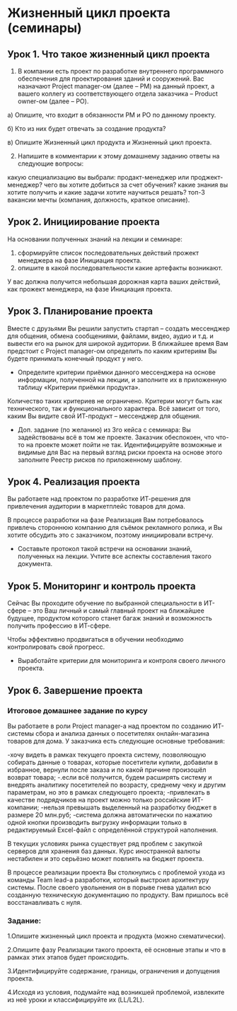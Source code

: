 # Жизненный цикл проекта (семинары)

## Урок 1. Что такое жизненный цикл проекта

1. В компании есть проект по разработке внутреннего программного обеспечения для проектирования зданий и сооружений. Вас назначают Project manager-ом (далее – PM) на данный проект, а вашего коллегу из соответствующего отдела заказчика – Product owner-ом (далее – PO).

а) Опишите, что входит в обязанности PM и PO по данному проекту.

б) Кто из них будет отвечать за создание продукта?

в) Опишите Жизненный цикл продукта и Жизненный цикл проекта.

2. Напишите в комментарии к этому домашнему заданию ответы на следующие вопросы:

какую специализацию вы выбрали: продакт-менеджер или проджект- менеджер?
чего вы хотите добиться за счет обучения?
какие знания вы хотите получить и какие задачи хотите научиться решать?
топ-3 вакансии мечты (компания, должность, краткое описание).

## Урок 2. Инициирование проекта

На основании полученных знаний на лекции и семинаре:

1. сформируйте список последовательных действий прожект менеджера на фазе Инициация проекта.
2. опишите в какой последовательности какие артефакты возникают.

У вас должна получится небольшая дорожная карта ваших действий, как прожект менеджера, на фазе Инициация проекта.

## Урок 3. Планирование проекта

Вместе с друзьями Вы решили запустить стартап – создать мессенджер для общения, обмена сообщениями, файлами, видео, аудио и т.д. и вывести его на рынок для широкой аудитории. В ближайшее время Вам предстоит c Project manager-ом определить по каким критериям Вы будете принимать конечный продукт у него.

* Определите критерии приёмки данного мессенджера на основе информации, полученной на лекции, и заполните их в приложенную таблицу «Критерии приёмки продукта».

Количество таких критериев не ограничено. Критерии могут быть как технического, так и функционального характера. Всё зависит от того, каким Вы видите свой ИТ-продукт – мессенджер для общения.


* Доп. задание (по желанию) из 3го кейса с семинара:
Вы задействованы всё в том же проекте. Заказчик обеспокоен, что что-то на проекте может пойти не так.
Идентифицируйте возможные и видимые для Вас на первый взгляд риски проекта на основе этого заполните Реестр рисков по приложенному шаблону.

## Урок 4. Реализация проекта

Вы работаете над проектом по разработке ИТ-решения для привлечения аудитории в маркетплейс товаров для дома.

В процессе разработки на фазе Реализация Вам потребовалось привлечь стороннюю компанию для съёмок рекламного ролика, и Вы хотите обсудить это с заказчиком, поэтому инициировали встречу.

* Составьте протокол такой встречи на основании знаний, полученных на лекции. Учтите все аспекты составления такого документа.

## Урок 5. Мониторинг и контроль проекта

Сейчас Вы проходите обучение по выбранной специальности в ИТ-сфере – это Ваш личный и самый главный проект на ближайшее будущее, продуктом которого станет багаж знаний и возможность получить профессию в ИТ-сфере.

Чтобы эффективно продвигаться в обучении необходимо контролировать свой прогресс.

* Выработайте критерии для мониторинга и контроля своего личного проекта.

## Урок 6. Завершение проекта

### Итоговое домашнее задание по курсу

Вы работаете в роли Project manager-а над проектом по созданию ИТ-системы сбора и анализа данных о посетителях онлайн-магазина товаров для дома. У заказчика есть следующие основные требования:

-хочу видеть в рамках текущего проекта систему, позволяющую собирать данные о товарах, которые посетители купили, добавили в избранное, вернули после заказа и по какой причине произошёл возврат товара;
-.если всё получится, будем расширять систему и внедрять аналитику посетителей по возрасту, среднему чеку и другим параметрам, но это в рамках следующего проекта;
-привлекать в качестве подрядчиков на проект можно только российские ИТ-компании;
-нельзя превышать выделенный на разработку бюджет в размере 20 млн.руб;
-система должна автоматически по нажатию одной кнопки производить выгрузку информации только в редактируемый Excel-файл с определённой структурой наполнения.

В текущих условиях рынка существует ряд проблем с закупкой серверов для хранения баз данных. Курс иностранной валюты нестабилен и это серьёзно может повлиять на бюджет проекта.

В процессе реализации проекта Вы столкнулись с проблемой ухода из команды Team lead-а разработки, который выстроил архитектуру системы. После своего увольнения он в порыве гнева удалил всю созданную техническую документацию по продукту. Вам пришлось всё восстанавливать с нуля.

### Задание:

1.Опишите жизненный цикл проекта и продукта (можно схематически).

2.Опишите фазу Реализации такого проекта, её основные этапы и что в рамках этих этапов будет происходить.

3.Идентифицируйте содержание, границы, ограничения и допущения проекта.

4.Исходя из условия, подумайте над возникшей проблемой, извлеките из неё уроки и классифицируйте их (LL/L2L).
